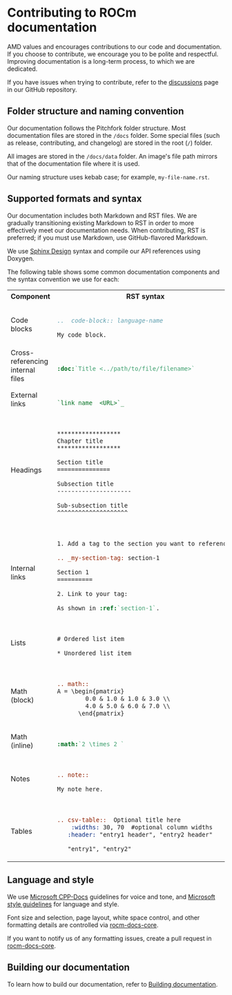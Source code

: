 # Contributing to ROCm documentation

AMD values and encourages contributions to our code and documentation. If you choose to
contribute, we encourage you to be polite and respectful. Improving documentation is a long-term
process, to which we are dedicated.

If you have issues when trying to contribute, refer to the
[discussions](https://github.com/RadeonOpenCompute/ROCm/discussions) page in our GitHub
repository.

## Folder structure and naming convention

Our documentation follows the Pitchfork folder structure. Most documentation files are stored in the
`/docs` folder. Some special files (such as release, contributing, and changelog) are stored in the root
(`/`) folder.

All images are stored in the `/docs/data` folder. An image's file path mirrors that of the documentation
file where it is used.

Our naming structure uses kebab case; for example, `my-file-name.rst`.

## Supported formats and syntax

Our documentation includes both Markdown and RST files. We are gradually transitioning existing
Markdown to RST in order to more effectively meet our documentation needs. When contributing,
RST is preferred; if you must use Markdown, use GitHub-flavored Markdown.

We use [Sphinx Design](https://sphinx-design.readthedocs.io/en/latest/index.html) syntax and compile
our API references using Doxygen.

The following table shows some common documentation components and the syntax convention we
use for each:

<table>
<tr>
<th>Component</th>
<th>RST syntax</th>
</tr>
<tr>
<td>Code blocks</td>
<td>

```rst

..  code-block:: language-name

My code block.


```

</td>
</tr>
<tr>
<td>Cross-referencing internal files</td>
<td>

```rst

:doc:`Title <../path/to/file/filename>`

```

</td>
</tr>
<tr>
<td>External links</td>
<td>

```rst

`link name  <URL>`_

```

</td>
</tr>
<tr>
<tr>
<td>Headings</td>
<td>

```rst

******************
Chapter title
******************

Section title
===============

Subsection title
---------------------

Sub-subsection title
^^^^^^^^^^^^^^^^^^^^


```

</td>
</tr>
<tr>
<td>Internal links</td>
<td>

```rst

1. Add a tag to the section you want to reference:

.. _my-section-tag: section-1

Section 1
==========

2. Link to your tag:

As shown in :ref:`section-1`.

```

</td>
</tr>
<tr>
<tr>
<td>Lists</td>
<td>

```rst

# Ordered list item

* Unordered list item

```

</td>
</tr>
<tr>
<tr>
<td>Math (block)</td>
<td>

```rst

.. math::
A = \begin{pmatrix}
        0.0 & 1.0 & 1.0 & 3.0 \\
        4.0 & 5.0 & 6.0 & 7.0 \\
      \end{pmatrix}

```

</td>
</tr>
<tr>
<td>Math (inline)</td>
<td>

```rst

:math:`2 \times 2 `

```

</td>
</tr>
<tr>
<td>Notes</td>
<td>

```rst

.. note::

My note here.

```

</td>
</tr>
<tr>
<td>Tables</td>
<td>

```rst

.. csv-table::  Optional title here
    :widths: 30, 70  #optional column widths
   :header: "entry1 header", "entry2 header"

   "entry1", "entry2"

```

</td>
</tr>
</table>

## Language and style

We use
[Microsoft CPP-Docs](https://github.com/MicrosoftDocs/cpp-docs/blob/main/styleguide/voice-tone.md)
guidelines for voice and tone, and
[Microsoft style guidelines](https://learn.microsoft.com/en-us/style-guide/) for language and style.

Font size and selection, page layout, white space control, and other formatting
details are controlled via
[rocm-docs-core](https://github.com/RadeonOpenCompute/rocm-docs-core).

If you want to notify us of any formatting issues, create a pull request in
[rocm-docs-core](https://github.com/RadeonOpenCompute/rocm-docs-core).

## Building our documentation

To learn how to build our documentation, refer to
[Building documentation](./docs/contribute/building.md).
